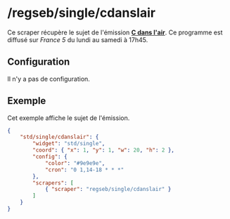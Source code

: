 # /regseb/single/cdanslair

Ce scraper récupère le sujet de l'émission
**[C dans l'air](http://www.france5.fr/emissions/c-dans-l-air)**. Ce programme
est diffusé sur *France 5* du lundi au samedi à 17h45.

## Configuration

Il n'y a pas de configuration.

## Exemple

Cet exemple affiche le sujet de l'émission.

```JSON
{
    "std/single/cdanslair": {
        "widget": "std/single",
        "coord": { "x": 1, "y": 1, "w": 20, "h": 2 },
        "config": {
            "color": "#9e9e9e",
            "cron": "0 1,14-18 * * *"
        },
        "scrapers": [
            { "scraper": "regseb/single/cdanslair" }
        ]
    }
}
```
